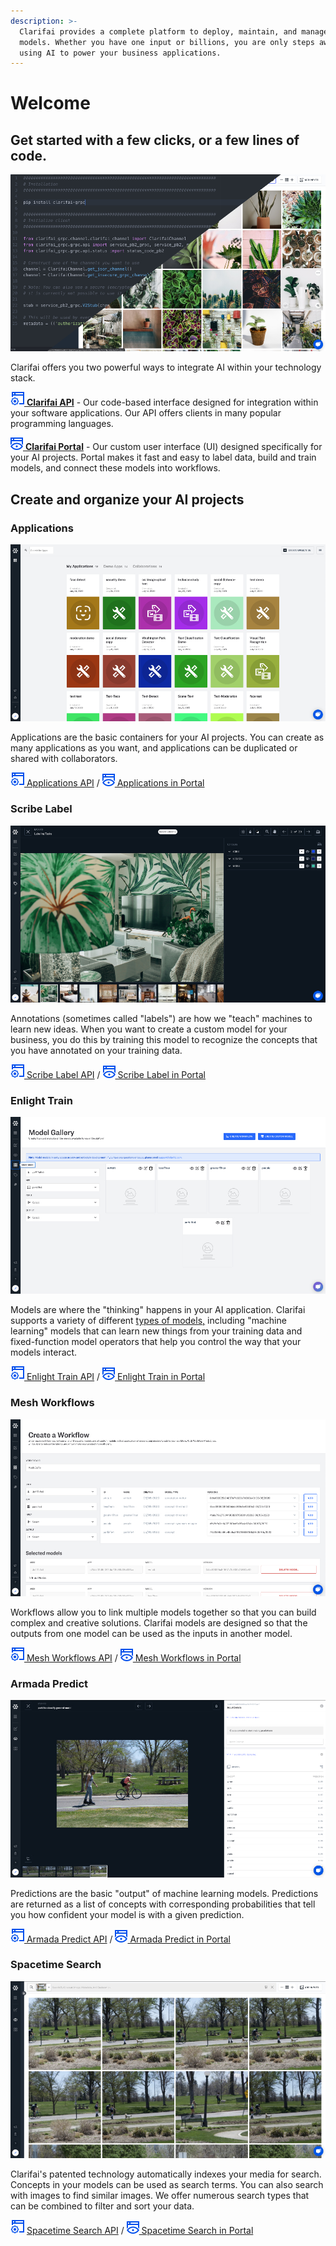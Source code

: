 ```yaml
---
description: >-
  Clarifai provides a complete platform to deploy, maintain, and manage your AI
  models. Whether you have one input or billions, you are only steps away from
  using AI to power your business applications.
---
```


# Welcome

## Get started with a few clicks, or a few lines of code.

![](.gitbook/assets/api_v_portal%20%281%29.jpg)

Clarifai offers you two powerful ways to integrate AI within your technology stack.

[![](.gitbook/assets/api%20%284%29.jpg) **Clarifai API**](api-guide/api-overview/) - Our code-based interface designed for integration within your software applications. Our API offers clients in many popular programming languages.

[![](.gitbook/assets/icon_portal%20%2813%29%20%289%29%20%283%29%20%283%29.jpg) **Clarifai Portal**](portal-guide/portal-overview.md) - Our custom user interface \(UI\) designed specifically for your AI projects. Portal makes it fast and easy to label data, build and train models, and connect these models into workflows.

## Create and organize your AI projects

### Applications

![](.gitbook/assets/applications_overview%20%281%29%20%281%29.jpg)

Applications are the basic containers for your AI projects. You can create as many applications as you want, and applications can be duplicated or shared with collaborators.

[![](.gitbook/assets/api%20%284%29.jpg) Applications API](clarifai-basics/applications/) / [![](.gitbook/assets/icon_portal%20%2813%29%20%289%29%20%283%29%20%2833%29.jpg) Applications in Portal](clarifai-basics/applications/)

### Scribe Label

![](.gitbook/assets/labeler.jpg)

Annotations \(sometimes called "labels"\) are how we "teach" machines to learn new ideas. When you want to create a custom model for your business, you do this by training this model to recognize the concepts that you have annotated on your training data.

[![](.gitbook/assets/api%20%284%29.jpg) Scribe Label API](api-guide/annotate/) / [![](.gitbook/assets/icon_portal%20%2813%29%20%289%29%20%283%29%20%2834%29.jpg) Scribe Label in Portal](portal-guide/annotate/)

### Enlight Train

![](.gitbook/assets/model_mode%20%285%29%20%285%29%20%287%29%20%287%29%20%283%29%20%2815%29.jpg)

Models are where the "thinking" happens in your AI application. Clarifai supports a variety of different [types of models,](https://docs.clarifai.com/portal-guide/model/model-types) including "machine learning" models that can learn new things from your training data and fixed-function model operators that help you control the way that your models interact.

[![](.gitbook/assets/api%20%284%29.jpg) Enlight Train API](api-guide/model/) / [![](.gitbook/assets/icon_portal%20%2813%29%20%289%29%20%283%29%20%289%29.jpg) Enlight Train in Portal](portal-guide/model/)

### Mesh Workflows

![](.gitbook/assets/workflows%20%281%29.jpg)

Workflows allow you to link multiple models together so that you can build complex and creative solutions. Clarifai models are designed so that the outputs from one model can be used as the inputs in another model.

[![](.gitbook/assets/api%20%284%29.jpg) Mesh Workflows API](api-guide/workflows/) / [![](.gitbook/assets/icon_portal%20%2813%29%20%289%29%20%283%29%20%2838%29.jpg) Mesh Workflows in Portal](portal-guide/workflows/)

### Armada Predict

![](.gitbook/assets/predictions%20%282%29%20%282%29%20%282%29%20%282%29%20%282%29%20%284%29%20%285%29%20%282%29%20%287%29.jpg)

Predictions are the basic "output" of machine learning models. Predictions are returned as a list of concepts with corresponding probabilities that tell you how confident your model is with a given prediction.

[![](.gitbook/assets/api%20%284%29.jpg) Armada Predict API](api-guide/predict/) / [![](.gitbook/assets/icon_portal%20%2813%29%20%289%29%20%283%29%20%2826%29.jpg) Armada Predict in Portal](api-guide/predict/)

### Spacetime Search

![](.gitbook/assets/search.jpg)

Clarifai's patented technology automatically indexes your media for search. Concepts in your models can be used as search terms. You can also search with images to find similar images. We offer numerous search types that can be combined to filter and sort your data.

![](.gitbook/assets/api%20%284%29.jpg) [Spacetime Search API](api-guide/search/) / [![](.gitbook/assets/icon_portal%20%2813%29%20%289%29%20%283%29%20%2812%29.jpg) Spacetime Search in Portal](introduction.md)

